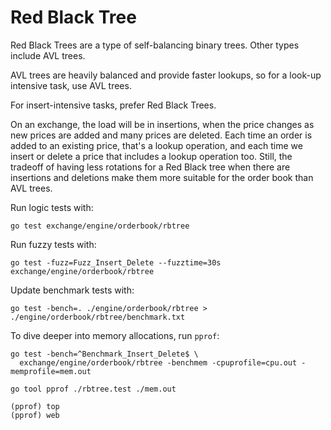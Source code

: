 # Red Black Tree

Red Black Trees are a type of self-balancing binary trees. Other types include
AVL trees.

AVL trees are heavily balanced and provide faster lookups, so for a look-up
intensive task, use AVL trees.

For insert-intensive tasks, prefer Red Black Trees.

On an exchange, the load will be in insertions, when the price changes as new
prices are added and many prices are deleted. Each time an order is added to an
existing price, that's a lookup operation, and each time we insert or delete
a price that includes a lookup operation too. Still, the tradeoff of having less
rotations for a Red Black tree when there are insertions and deletions make them
more suitable for the order book than AVL trees.

Run logic tests with:

```
go test exchange/engine/orderbook/rbtree
```

Run fuzzy tests with:

```
go test -fuzz=Fuzz_Insert_Delete --fuzztime=30s exchange/engine/orderbook/rbtree
```

Update benchmark tests with:

```
go test -bench=. ./engine/orderbook/rbtree > ./engine/orderbook/rbtree/benchmark.txt
```

To dive deeper into memory allocations, run `pprof`:

```
go test -bench=^Benchmark_Insert_Delete$ \
  exchange/engine/orderbook/rbtree -benchmem -cpuprofile=cpu.out -memprofile=mem.out

go tool pprof ./rbtree.test ./mem.out

(pprof) top
(pprof) web
```